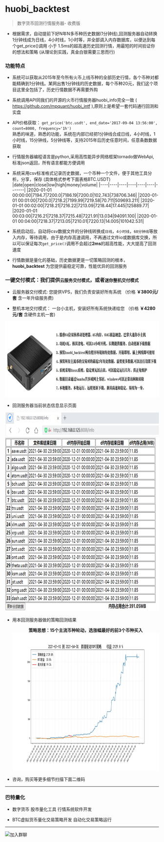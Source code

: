 # huobi_backtest
> 数字货币回测行情服务器- 收费版

* 根据需求，自动提前下好N年N多币种历史数据(1分钟线),回测服务器自动转换1分钟线成为日线，4小时线，1小时等，并全部调入内存数据库，以便达到每个get_price()调用 小于 1.5ms的超高速历史回测行情，用最短的时间验证你的想法和策略 (从理论到实践，真金白银需要三思而行) 

### 功能特点
* 系统可以获取从2015年至今所有火币上线币种的全部历史行情，各个币种对都能精确到1分钟线。某网出售1分钟线的历史数据，每个币种20元，我们这个项目这里全包括了，历史行情数据不再需要外购

* 系统调用API同我们的开源的火币行情服务器huobi_info完全一致 ( https://github.com/mpquant/huobi_intf ),原则上是希望一套代码通行回测和实盘

* API价格获取： `get_price('btc.usdt', end_date='2017-09-04 13:56:00', count=8000, frequency='1h')`   
  熟悉的味道，熟悉的功能，系统在内部已经把1分钟线合成日线，4小时线，1小时线，15分钟线，5分钟线等，支持2015年后历史任意时间，任意条数数据获取

* 行情服务器编程语言是python,采用高性能异步网络框架tornado做WebApi, 标准json返回，所有语言都能方便调用

* 系统采用csv标准格式记录历史数据，一个币种一个文件，便于其他工具分析，分享，保存 (具体格式参考下面表格BTC.USDT)
    |date|open|close|low|high|money|volume|
    |----|----|----|----|----|----|-------|
    |2020-01-01 00:00:00|7194.7|7200.0|7186.19|7200.0|102.743|738706.346|
    |2020-01-01 00:01:00|7200.0|7218.2|7199.99|7219.58|70.711|509693.211|
    |2020-01-01 00:02:00|7218.21|7216.22|7213.09|7218.44|17.445|125889.77|
    |2020-01-01 00:03:00|7216.21|7218.37|7215.48|7221.91|13.034|94091.100|
    |2020-01-01 00:04:00|7218.37|7213.05|7210.01|7220.13|14.005|101042.531|

*  系统启动后，自动将csv数据文件的分钟线转换成`日线`，`4小时线`，`60分钟线`等放入内存，等待调用，由于是内存高速调用，不再通过文件io或数据库交换，所以可以保证每次`get_price()`调用不会超过**2ms**的超高性能，大大提高了回测速度

* 行情数据是量化的基础，历史数据更是一切策略回测的根本，**huobi_backtest** 为您提供最稳定可靠，性能优异的回测服务

### 一键交付模式：我们提供`云服务交付模式`，或者`迷你整机交付模式`
* 云服务器交付模式:  您提供VPS，我们负责安装好所有系统 （价格 **￥3800元/套** 含一年升级服务费)

* 整机本地交付模式： 一台小主机，安装好所有系统快递给您 （价格 **￥4280元/套** 含硬件主机一套)
<div  align="center"> <img src="./img/backtest1.jpg" width = "800" height = "246" /> </div>


* 回测服务器当前状态信息显示页面
<div  align="center"> <img src="./img/info.png" width = "850" height = "650" /> </div>

* 用本回测服务器做的策略回测结果

  <div  align="center"><b>策略思想：15个主流币种轮动，选涨幅最好的前3个币种买入</b></div>
  <div  align="center"> <img src="./img/H103.jpg" width = "1000" height = "450" /> </div>


* 咨询，购买等更多细节扫描下面二维码


----------------------------------------------------
### 巴特量化
* 数字货币 股市量化工具 行情系统软件开发

* BTC虚拟货币量化交易策略开发 自动化交易策略运行

----------------------------------------------------

![加入群聊](https://github.com/mpquant/huobi_intf/blob/main/img/qrcode.png) 
